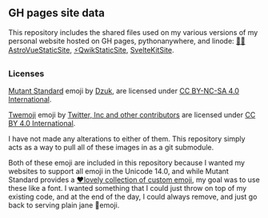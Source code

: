 GH pages site data
------------------

This repository includes the shared files used on my various versions of my personal website hosted on GH pages, pythonanywhere, and linode: [👩‍🚀AstroVueStaticSite](https://github.com/MarmadileManteater/AstroVueStaticSite), [⚡QwikStaticSite](https://github.com/MarmadileManteater/QwikStaticSite), [SvelteKitSite](https://github.com/MarmadileManteater/SvelteKitSite). 

### Licenses

[Mutant Standard](https://mutant.tech/) emoji by [Dzuk](https://dzuk.zone/), are licensed under [CC BY-NC-SA 4.0 International](https://creativecommons.org/licenses/by-nc-sa/4.0/).

[Twemoji](https://twemoji.twitter.com/) emoji by [Twitter, Inc and other contributors](https://github.com/twitter) are licensed under [CC BY 4.0 International](https://creativecommons.org/licenses/by/4.0/).

I have not made any alterations to either of them. This repository simply acts as a way to pull all of these images in as a git submodule.

Both of these emoji are included in this repository because I wanted my websites to support all emoji in the Unicode 14.0, and while Mutant Standard provides a [♥lovely collection of custom emoji](https://mutant-cheat-sheet.netlify.app/), my goal was to use these like a font. I wanted something that I could just throw on top of my existing code, and at the end of the day, I could always remove, and just go back to serving plain jane 👩emoji.
